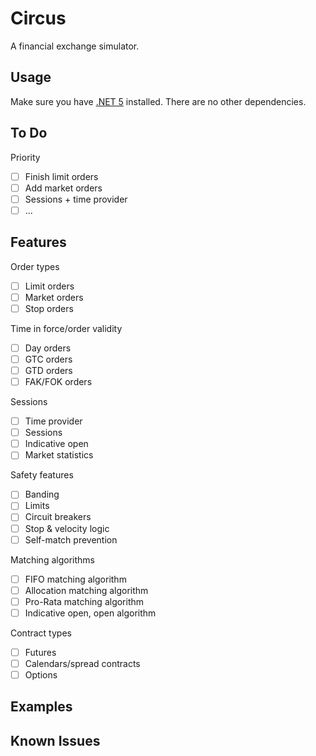 # Circus

A financial exchange simulator.

## Usage

Make sure you have [.NET 5](https://dotnet.microsoft.com/download) installed. There are no other dependencies.

## To Do

Priority
- [ ] Finish limit orders
- [ ] Add market orders
- [ ] Sessions + time provider
- [ ] ...

## Features

Order types
- [ ] Limit orders
- [ ] Market orders
- [ ] Stop orders

Time in force/order validity
- [ ] Day orders
- [ ] GTC orders
- [ ] GTD orders
- [ ] FAK/FOK orders

Sessions
- [ ] Time provider
- [ ] Sessions
- [ ] Indicative open
- [ ] Market statistics

Safety features
- [ ] Banding
- [ ] Limits
- [ ] Circuit breakers
- [ ] Stop & velocity logic
- [ ] Self-match prevention

Matching algorithms
- [ ] FIFO matching algorithm
- [ ] Allocation matching algorithm
- [ ] Pro-Rata matching algorithm
- [ ] Indicative open, open algorithm

Contract types
- [ ] Futures
- [ ] Calendars/spread contracts
- [ ] Options

## Examples

## Known Issues
